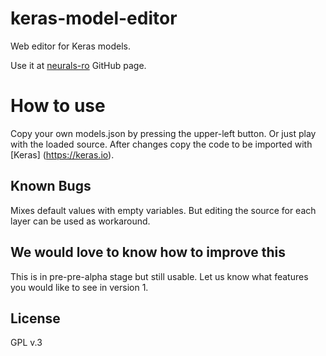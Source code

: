 # keras-model-editor
Web editor for Keras models.

Use it at [neurals-ro](https://neurals-ro.github.io/keras-model-editor/) GitHub page.

# How to use
Copy your own models.json by pressing the upper-left button. Or just play with the loaded source. After changes copy the code to be imported with [Keras] (https://keras.io).

## Known Bugs
Mixes default values with empty variables. But editing the source for each layer can be used as workaround.

## We would love to know how to improve this
This is in pre-pre-alpha stage but still usable. Let us know what features you would like to see in version 1.

## License
GPL v.3
